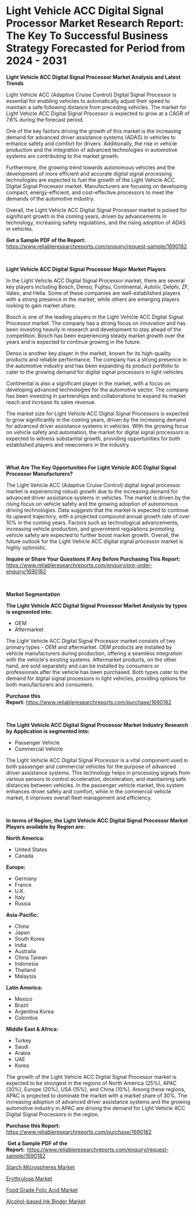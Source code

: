 <p><h1>Light Vehicle ACC Digital Signal Processor Market Research Report: The Key To Successful Business Strategy Forecasted for Period from 2024 - 2031</h1></p><p><strong>Light Vehicle ACC Digital Signal Processor Market Analysis and Latest Trends</strong></p>
<p><p>Light Vehicle ACC (Adaptive Cruise Control) Digital Signal Processor is essential for enabling vehicles to automatically adjust their speed to maintain a safe following distance from preceding vehicles. The market for Light Vehicle ACC Digital Signal Processor is expected to grow at a CAGR of 7.6% during the forecast period. </p><p>One of the key factors driving the growth of this market is the increasing demand for advanced driver assistance systems (ADAS) in vehicles to enhance safety and comfort for drivers. Additionally, the rise in vehicle production and the integration of advanced technologies in automotive systems are contributing to the market growth.</p><p>Furthermore, the growing trend towards autonomous vehicles and the development of more efficient and accurate digital signal processing technologies are expected to fuel the growth of the Light Vehicle ACC Digital Signal Processor market. Manufacturers are focusing on developing compact, energy-efficient, and cost-effective processors to meet the demands of the automotive industry.</p><p>Overall, the Light Vehicle ACC Digital Signal Processor market is poised for significant growth in the coming years, driven by advancements in technology, increasing safety regulations, and the rising adoption of ADAS in vehicles.</p></p>
<p><strong>Get a Sample PDF of the Report:&nbsp;</strong> <a href="https://www.reliableresearchreports.com/enquiry/request-sample/1690182">https://www.reliableresearchreports.com/enquiry/request-sample/1690182</a></p>
<p>&nbsp;</p>
<p><strong>Light Vehicle ACC Digital Signal Processor Major Market Players</strong></p>
<p><p>In the Light Vehicle ACC Digital Signal Processor market, there are several key players including Bosch, Denso, Fujitsu, Continental, Autoliv, Delphi, ZF, Valeo, and Hella. Some of these companies are well-established players with a strong presence in the market, while others are emerging players looking to gain market share.</p><p>Bosch is one of the leading players in the Light Vehicle ACC Digital Signal Processor market. The company has a strong focus on innovation and has been investing heavily in research and development to stay ahead of the competition. Bosch has been experiencing steady market growth over the years and is expected to continue growing in the future.</p><p>Denso is another key player in the market, known for its high-quality products and reliable performance. The company has a strong presence in the automotive industry and has been expanding its product portfolio to cater to the growing demand for digital signal processors in light vehicles.</p><p>Continental is also a significant player in the market, with a focus on developing advanced technologies for the automotive sector. The company has been investing in partnerships and collaborations to expand its market reach and increase its sales revenue.</p><p>The market size for Light Vehicle ACC Digital Signal Processors is expected to grow significantly in the coming years, driven by the increasing demand for advanced driver assistance systems in vehicles. With the growing focus on vehicle safety and automation, the market for digital signal processors is expected to witness substantial growth, providing opportunities for both established players and newcomers in the industry.</p></p>
<p>&nbsp;</p>
<p><strong>What Are The Key Opportunities For Light Vehicle ACC Digital Signal Processor Manufacturers?</strong></p>
<p><p>The Light Vehicle ACC (Adaptive Cruise Control) digital signal processor market is experiencing robust growth due to the increasing demand for advanced driver assistance systems in vehicles. The market is driven by the rising focus on vehicle safety and the growing adoption of autonomous driving technologies. Data suggests that the market is expected to continue its upward trajectory, with a projected compound annual growth rate of over 10% in the coming years. Factors such as technological advancements, increasing vehicle production, and government regulations promoting vehicle safety are expected to further boost market growth. Overall, the future outlook for the Light Vehicle ACC digital signal processor market is highly optimistic.</p></p>
<p><strong>Inquire or Share Your Questions If Any Before Purchasing This Report:</strong> <a href="https://www.reliableresearchreports.com/enquiry/pre-order-enquiry/1690182">https://www.reliableresearchreports.com/enquiry/pre-order-enquiry/1690182</a></p>
<p>&nbsp;</p>
<p><strong>Market Segmentation</strong></p>
<p><strong>The Light Vehicle ACC Digital Signal Processor Market Analysis by types is segmented into:</strong></p>
<p><ul><li>OEM</li><li>Aftermarket</li></ul></p>
<p><p>The Light Vehicle ACC Digital Signal Processor market consists of two primary types - OEM and aftermarket. OEM products are installed by vehicle manufacturers during production, offering a seamless integration with the vehicle's existing systems. Aftermarket products, on the other hand, are sold separately and can be installed by consumers or professionals after the vehicle has been purchased. Both types cater to the demand for digital signal processors in light vehicles, providing options for both manufacturers and consumers.</p></p>
<p><strong>Purchase this Report:&nbsp;</strong><a href="https://www.reliableresearchreports.com/purchase/1690182">https://www.reliableresearchreports.com/purchase/1690182</a></p>
<p>&nbsp;</p>
<p><strong>The Light Vehicle ACC Digital Signal Processor Market Industry Research by Application is segmented into:</strong></p>
<p><ul><li>Passenger Vehicle</li><li>Commercial Vehicle</li></ul></p>
<p><p>The Light Vehicle ACC Digital Signal Processor is a vital component used in both passenger and commercial vehicles for the purpose of advanced driver assistance systems. This technology helps in processing signals from various sensors to control acceleration, deceleration, and maintaining safe distances between vehicles. In the passenger vehicle market, this system enhances driver safety and comfort, while in the commercial vehicle market, it improves overall fleet management and efficiency.</p></p>
<p>&nbsp;</p>
<p><strong>In terms of Region, the Light Vehicle ACC Digital Signal Processor Market Players available by Region are:</strong></p>
<p>
    <p> <strong> North America: </strong>
        <ul>
            <li>United States</li>
            <li>Canada</li>
        </ul>
        </p> 
    <p> <strong> Europe: </strong>
        <ul>
            <li>Germany</li>
            <li>France</li>
            <li>U.K.</li>
            <li>Italy</li>
            <li>Russia</li>
        </ul>
        </p> 
    <p> <strong> Asia-Pacific: </strong>
        <ul>
            <li>China</li>
            <li>Japan</li>
            <li>South Korea</li>
            <li>India</li>
            <li>Australia</li>
            <li>China Taiwan</li>
            <li>Indonesia</li>
            <li>Thailand</li>
            <li>Malaysia</li>
        </ul>
        </p> 
    <p> <strong> Latin America: </strong>
        <ul>
            <li>Mexico</li>
            <li>Brazil</li>
            <li>Argentina Korea</li>
            <li>Colombia</li>
        </ul>
        </p> 
    <p> <strong> Middle East & Africa: </strong>
        <ul>
            <li>Turkey</li>
            <li>Saudi</li>
            <li>Arabia</li>
            <li>UAE</li>
            <li>Korea</li>
        </ul>
    </p>
    </p>
<p><p>The growth of the Light Vehicle ACC Digital Signal Processor market is expected to be strongest in the regions of North America (25%), APAC (30%), Europe (20%), USA (15%), and China (10%). Among these regions, APAC is projected to dominate the market with a market share of 30%. The increasing adoption of advanced driver assistance systems and the growing automotive industry in APAC are driving the demand for Light Vehicle ACC Digital Signal Processors in the region.</p></p>
<p><strong>Purchase this Report: </strong><a href="https://www.reliableresearchreports.com/purchase/1690182">https://www.reliableresearchreports.com/purchase/1690182</a></p>
<p>&nbsp;<strong>Get a Sample PDF of the Report:&nbsp;&nbsp;</strong><a href="https://www.reliableresearchreports.com/enquiry/request-sample/1690182">https://www.reliableresearchreports.com/enquiry/request-sample/1690182</a></p>
<p><strong></strong></p>
<p><p><a href="https://github.com/jsmusil/Market-Research-Report-List-2/blob/main/starch-microspheres-market.md">Starch Microspheres Market</a></p><p><a href="https://github.com/Krish2023na/Market-Research-Report-List-3/blob/main/erythrulose-market.md">Erythrulose Market</a></p><p><a href="https://github.com/yemakinde/Market-Research-Report-List-1/blob/main/food-grade-folic-acid-market.md">Food Grade Folic Acid Market</a></p><p><a href="https://github.com/bmorecock/Market-Research-Report-List-2/blob/main/alcohol-based-ink-binder-market.md">Alcohol-based Ink Binder Market</a></p></p>